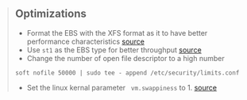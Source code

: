> ## Optimizations
>
> - Format the EBS with the XFS format as it to have better performance characteristics [source](https://archive.cloudera.com/kafka/kafka/2/kafka-0.10.0-kafka2.1.1/ops.html)
> - Use ```st1``` as the EBS type for better throughput [source](https://www.confluent.io/blog/design-and-deployment-considerations-for-deploying-apache-kafka-on-aws/)
> - Change the number of open file descriptor to a high number 
>  ```
>  soft nofile 50000 | sudo tee - append /etc/security/limits.conf
> ```
>  - Set the linux kernal parameter ` vm.swappiness` to 1. [source](https://docs.cloudera.com/cloudera-manager/7.2.2/managing-clusters/topics/cm-setting-vmswappiness-linux-kernel-parameter.html)
> 